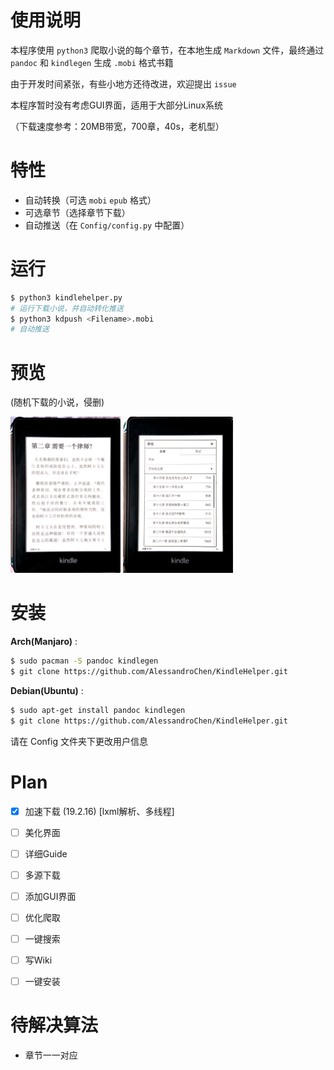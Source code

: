 # 使用说明

本程序使用 `python3` 爬取小说的每个章节，在本地生成 `Markdown` 文件，最终通过 `pandoc` 和 `kindlegen` 生成 `.mobi` 格式书籍

由于开发时间紧张，有些小地方还待改进，欢迎提出 `issue`

本程序暂时没有考虑GUI界面，适用于大部分Linux系统

（下载速度参考：20MB带宽，700章，40s，老机型）



# 特性

* 自动转换（可选 `mobi` `epub` 格式）
* 可选章节（选择章节下载）
* 自动推送（在 `Config/config.py` 中配置）



# 运行

```bash
$ python3 kindlehelper.py
# 运行下载小说，并自动转化推送
$ python3 kdpush <Filename>.mobi
# 自动推送
```



# 预览

(随机下载的小说，侵删)



<img src="https://github.com/AlessandroChen/KindleHelper/blob/master/preview1.jpg" height = "250" div align=center/>

<img src="https://github.com/AlessandroChen/KindleHelper/blob/master/preview2.jpg" height = "250" div align=center/>

# 安装

**Arch(Manjaro)** :

  ```bash
$ sudo pacman -S pandoc kindlegen
$ git clone https://github.com/AlessandroChen/KindleHelper.git
  ```

**Debian(Ubuntu)** :

```bash
$ sudo apt-get install pandoc kindlegen
$ git clone https://github.com/AlessandroChen/KindleHelper.git
```

请在 Config 文件夹下更改用户信息



# Plan

- [x] 加速下载 (19.2.16) [lxml解析、多线程]

- [ ] 美化界面

- [ ] 详细Guide

- [ ] 多源下载

- [ ] 添加GUI界面

- [ ] 优化爬取

- [ ] 一键搜索

- [ ] 写Wiki

- [ ] 一键安装

# 待解决算法

* 章节一一对应



